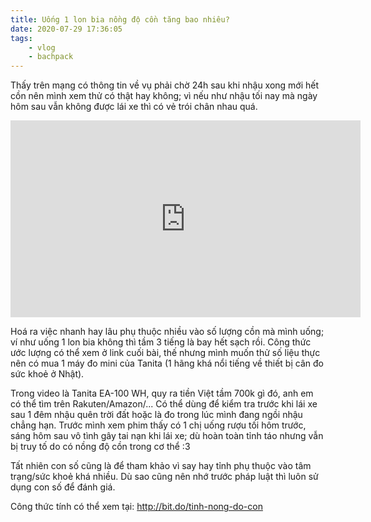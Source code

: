 ```yaml
---
title: Uống 1 lon bia nồng độ cồn tăng bao nhiêu?
date: 2020-07-29 17:36:05
tags:
    - vlog
    - bachpack
---
```

Thấy trên mạng có thông tin về vụ phải chờ 24h sau khi nhậu xong mới hết cồn nên mình xem thử có thật hay không; vì nếu như nhậu tối nay mà ngày hôm sau vẫn không được lái xe thì có vẻ trói chân nhau quá.

<iframe width="560" height="315" src="https://www.youtube.com/embed/qXG73QgUORg" frameborder="0" allow="accelerometer; autoplay; clipboard-write; encrypted-media; gyroscope; picture-in-picture" allowfullscreen></iframe>

<!-- more -->

Hoá ra việc nhanh hay lâu phụ thuộc nhiều vào số lượng cồn mà mình uống; ví như uống 1 lon bia không thì tầm 3 tiếng là bay hết sạch rồi. Công thức ước lượng có thể xem ở link cuối bài, thế nhưng mình muốn thử số liệu thực nên có mua 1 máy đo mini của Tanita (1 hãng khá nổi tiếng về thiết bị cân đo sức khoẻ ở Nhật).

Trong video là Tanita EA-100 WH, quy ra tiền Việt tầm 700k gì đó, anh em có thể tìm trên Rakuten/Amazon/... Có thể dùng để kiểm tra trước khi lái xe sau 1 đêm nhậu quên trời đất hoặc là đo trong lúc mình đang ngồi nhậu chẳng hạn. Trước mình xem phim thấy có 1 chị uống rượu tối hôm trước, sáng hôm sau vô tình gây tai nạn khi lái xe; dù hoàn toàn tỉnh táo nhưng vẫn bị truy tố do có nồng độ cồn trong cơ thể :3

Tất nhiên con số cũng là để tham khảo vì say hay tỉnh phụ thuộc vào tâm trạng/sức khoẻ khá nhiều. Dù sao cũng nên nhớ trước pháp luật thì luôn sử dụng con số để đánh giá.

Công thức tính có thể xem tại: http://bit.do/tinh-nong-do-con
